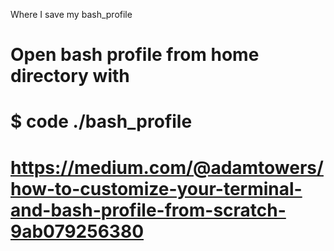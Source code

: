 Where I save my bash_profile

  # Open bash profile from home directory with
  # $ code ./bash_profile
  # https://medium.com/@adamtowers/how-to-customize-your-terminal-and-bash-profile-from-scratch-9ab079256380
